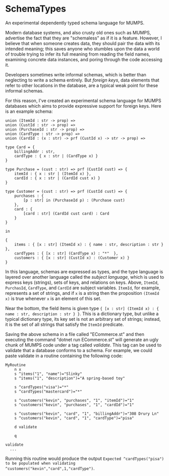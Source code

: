 # SchemaTypes

An experimental dependently typed schema language for MUMPS.

Modern database systems, and also crusty old ones such as MUMPS, advertise the fact that they are "schemaless" as if it is a feature. However, I believe that when someone creates data, they should pair the data with its intended meaning; this saves anyone who stumbles upon the data a world of trouble trying to infer its full meaning from reading the field names, examining concrete data instances, and poring through the code accessing it.

Developers sometimes write informal schemas, which is better than neglecting to write a schema entirely. But *foreign keys*, data elements that refer to other locations in the database, are a typical weak point for these informal schemas.

For this reason, I've created an experimental schema language for MUMPS databases which aims to provide expressive support for foreign keys. Here is an example schema:

```
union (ItemId : str -> prop) =>
union (CustId : str -> prop) =>
union (PurchaseId : str -> prop) =>
union (CardType : str -> prop) =>
union (CardId : (x : str) -> prf (CustId x) -> str -> prop) =>

type Card = {
    billingAddr : str,
    cardType : { x : str | (CardType x) }
}

type Purchase = (cust : str) => prf (CustId cust) => {
    itemId : { x : str | (ItemId x) },
    cardId : { x : str | (CardId cust x) }
}

type Customer = (cust : str) => prf (CustId cust) => {
    purchases : {
        [p : str] in (PurchaseId p) : (Purchase cust)
    },
    card : {
        [card : str] (CardId cust card) : Card
    }
}

in

{
    items : { [x : str] (ItemId x) : { name : str, description : str } },
    cardTypes : { [x : str] (CardType x) : "*"  },
    customers : { [x : str] (CustId x) : (Customer x) }
}
```

In this language, schemas are expressed as types, and the type language is layered over another language called the *subject language*, which is used to express keys (strings), sets of keys, and relations on keys. Above, ```ItemId```, ```PurchasId```, ```CardType```, and ```CardId``` are subject variables. ```ItemId```, for example, represents a set of strings, and if ```x``` is a string then the proposition ```(ItemId x)``` is true whenever ```x``` is an element of this set. 

Near the bottom, the field items is given type ```{ [x : str] (ItemId x) : { name : str, description : str } }```. This is a dictionary type, but unlike a typical dictionary type, its key set is not an arbitrary set of strings; instead, it is the set of all strings that satisfy the ```ItemId``` predicate.

Saving the above schema in a file called "ECommerce.st" and then executing the command "dotnet run ECommerce.st" will generate an ugly chunk of MUMPS code under a tag called *validate*. This tag can be used to validate that a database conforms to a schema. For example, we could paste validate in a routine containing the following code:

```
MyRoutine
	n x
	s ^items("1", "name")="Slinky"
	s ^items("1", "description")="A spring-based toy"

	s ^cardTypes("visa")="*"
	s ^cardTypes("mastercard")="*"

	s ^customers("kevin", "purchases", "1", "itemId")="1"
	s ^customers("kevin", "purchases", "1", "cardId")="1"

	s ^customers("kevin", "card", "1", "billingAddr")="308 Drury Ln"
	s ^customers("kevin", "card", "1", "cardType")="pisa"

	d validate
	
	q

validate
  ...
```

Running this routine would produce the output ```Expected ^cardTypes("pisa") to be populated when validating ^customers("kevin","card",1,"cardType")```.

